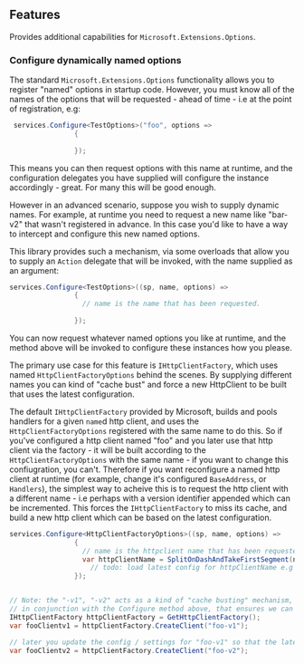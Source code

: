 ## Features

Provides additional capabilities for `Microsoft.Extensions.Options`.

### Configure dynamically named options

The standard `Microsoft.Extensions.Options` functionality allows you to register "named" options in startup code.
However, you must know all of the names of the options that will be requested - ahead of time - i.e at the point of registration, e.g:

```cs
 services.Configure<TestOptions>("foo", options =>
                {                   
                    
                });

```

This means you can then request options with this name at runtime, and the configuration delegates you have supplied will configure the instance accordingly - great.
For many this will be good enough.

However in an advanced scenario, suppose you wish to supply dynamic names.
For example, at runtime you need to request a new name like "bar-v2" that wasn't registered in advance.
In this case you'd like to have a way to intercept and configure this new named options.

This library provides such a mechanism, via some overloads that allow you to supply an `Action` delegate that will be invoked, with the name supplied as an argument:

```cs
services.Configure<TestOptions>((sp, name, options) =>
                {
                  // name is the name that has been requested.
                    
                });

```

You can now request whatever named options you like at runtime, and the method above will be invoked to configure these instances how you please.

The primary use case for this feature is `IHttpClientFactory`, which uses named `HttpClientFactoryOptions` behind the scenes.
By supplying different names you can kind of "cache bust" and force a new HttpClient to be built that uses the latest configuration.

The default `IHttpClientFactory` provided by Microsoft, builds and pools handlers for a given `name`d http client, and uses the `HttpClientFactoryOptions` registered with the same name to do this.
So if you've configured a http client named "foo" and you later use that http client via the factory - it will be built according to the `HttpClientFactoryOptions` with the same name - if you want to change this confiugration, you can't.
Therefore if you want reconfigure a named http client at runtime (for example, change it's configured `BaseAddress`, or `Handlers`), the simplest way to acheive this is to request the http client with a different name - i.e perhaps with a version identifier appended which can be incremented.
This forces the `IHttpClientFactory` to miss its cache, and build a new http client which can be based on the latest configuration.

```cs
services.Configure<HttpClientFactoryOptions>((sp, name, options) =>
                {
                  // name is the httpclient name that has been requested.
                  var httpClientName = SplitOnDashAndTakeFirstSegment(name);
                    // todo: load latest config for httpClientName e.g "foo".
                });


// Note: the "-v1", "-v2" acts as a kind of "cache busting" mechanism, to ensure that IHttpClientFactory will build a new http client
// in conjunction with the Configure method above, that ensures we can still configure the `HttpClientFactoryOptions` based on the latest settings we have for this client.
IHttpClientFactory httpClientFactory = GetHttpClientFactory();
var fooClientv1 = httpClientFactory.CreateClient("foo-v1");

// later you update the config / settings for "foo-v1" so that the latest config settings are now found with the name "foo-v2"
var fooClientv2 = httpClientFactory.CreateClient("foo-v2");

```

